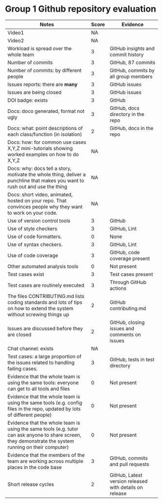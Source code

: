 # Group 1 Github repository evaluation


|Notes|Score|Evidence|
|-----|----------|--------|
|Video1|NA||
|Video2|NA||
|Workload is spread over the whole team |3|GitHub insights and commit history|
|Number of commits|3|GitHub, 87 commits|
|Number of commits: by different people|3|GitHub, commits by all group members|
|Issues reports: there are **many**|3|GitHub issues|
|Issues are being closed|3|GitHub issues|
|DOI badge: exists|3|GitHub|
|Docs: doco generated, format not ugly |3|GitHub, docs directory in the repo|
|Docs: what: point descriptions of each class/function (in isolation) |2|GitHub, docs in the repo|
|Docs: how: for common use cases X,Y,Z mini-tutorials showing worked examples on how to do X,Y,Z|NA||
|Docs: why: docs tell a story, motivate the whole thing, deliver a punchline that makes you want to rush out and use the thing|NA||
|Docs: short video, animated, hosted on your repo. That convinces people why they want to work on your code.|NA||
|Use of version control tools|3|GitHub|
|Use of style checkers |3|GitHub, Lint|
|Use of code formatters. |0|None|
|Use of syntax checkers. |3|GitHub, Lint|
|Use of code coverage |3|GitHub, code coverage present|
|Other automated analysis tools|0|Not present|
|Test cases exist|3|Test cases present|
|Test cases are routinely executed|3|Through GitHub actions|
|The files CONTRIBUTING.md lists coding standards and lots of tips on how to extend the system without screwing things up|2|GitHub contributing.md|
|Issues are discussed before they are closed|2|GitHub, closing issues and comments on issues|
|Chat channel: exists|NA||
|Test cases: a large proportion of the issues related to handling failing cases.|3|GitHub, tests in test directory|
|Evidence that the whole team is using the same tools: everyone can get to all tools and files|0|Not present|
|Evidence that the whole team is using the same tools (e.g. config files in the repo, updated by lots of different people)|0|Not present|
|Evidence that the whole team is using the same tools (e.g. tutor can ask anyone to share screen, they demonstrate the system running on their computer)|0|Not present|
|Evidence that the members of the team are working across multiple places in the code base|3|GitHub, commits and pull requests|
|Short release cycles |2|GitHub, Latest version released with details on release|
